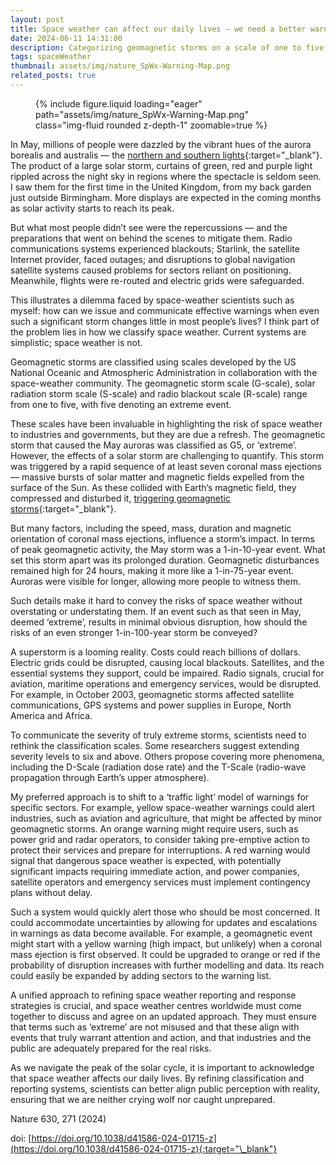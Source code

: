 ```yaml
---
layout: post
title: Space weather can affect our daily lives — we need a better warning system
date: 2024-06-11 14:31:00
description: Categorizing geomagnetic storms on a scale of one to five leaves no room for once-a-century superstorms
tags: spaceWeather
thumbnail: assets/img/nature_SpWx-Warning-Map.png
related_posts: true
---
```


<div class="row mt-3">
    <div class="col-sm mt-3 mt-md-0">
        <figure>
            {% include figure.liquid loading="eager" path="assets/img/nature_SpWx-Warning-Map.png" class="img-fluid rounded z-depth-1" zoomable=true %}
        </figure>
    </div>
</div>

In May, millions of people were dazzled by the vibrant hues of the aurora borealis and australis — the [northern and southern lights](https://www.nature.com/articles/d41586-024-01432-7){:target="\_blank"}. The product of a large solar storm, curtains of green, red and purple light rippled across the night sky in regions where the spectacle is seldom seen. I saw them for the first time in the United Kingdom, from my back garden just outside Birmingham. More displays are expected in the coming months as solar activity starts to reach its peak.

But what most people didn’t see were the repercussions — and the preparations that went on behind the scenes to mitigate them. Radio communications systems experienced blackouts; Starlink, the satellite Internet provider, faced outages; and disruptions to global navigation satellite systems caused problems for sectors reliant on positioning. Meanwhile, flights were re-routed and electric grids were safeguarded.

This illustrates a dilemma faced by space-weather scientists such as myself: how can we issue and communicate effective warnings when even such a significant storm changes little in most people’s lives? I think part of the problem lies in how we classify space weather. Current systems are simplistic; space weather is not.

Geomagnetic storms are classified using scales developed by the US National Oceanic and Atmospheric Administration in collaboration with the space-weather community. The geomagnetic storm scale (G-scale), solar radiation storm scale (S-scale) and radio blackout scale (R-scale) range from one to five, with five denoting an extreme event.

These scales have been invaluable in highlighting the risk of space weather to industries and governments, but they are due a refresh. The geomagnetic storm that caused the May auroras was classified as G5, or ‘extreme’. However, the effects of a solar storm are challenging to quantify. This storm was triggered by a rapid sequence of at least seven coronal mass ejections — massive bursts of solar matter and magnetic fields expelled from the surface of the Sun. As these collided with Earth’s magnetic field, they compressed and disturbed it, [triggering geomagnetic storms](https://www.nature.com/articles/d41586-019-00007-1){:target="\_blank"}.

But many factors, including the speed, mass, duration and magnetic orientation of coronal mass ejections, influence a storm’s impact. In terms of peak geomagnetic activity, the May storm was a 1-in-10-year event. What set this storm apart was its prolonged duration. Geomagnetic disturbances remained high for 24 hours, making it more like a 1-in-75-year event. Auroras were visible for longer, allowing more people to witness them.

Such details make it hard to convey the risks of space weather without overstating or understating them. If an event such as that seen in May, deemed ‘extreme’, results in minimal obvious disruption, how should the risks of an even stronger 1-in-100-year storm be conveyed?

A superstorm is a looming reality. Costs could reach billions of dollars. Electric grids could be disrupted, causing local blackouts. Satellites, and the essential systems they support, could be impaired. Radio signals, crucial for aviation, maritime operations and emergency services, would be disrupted. For example, in October 2003, geomagnetic storms affected satellite communications, GPS systems and power supplies in Europe, North America and Africa.

To communicate the severity of truly extreme storms, scientists need to rethink the classification scales. Some researchers suggest extending severity levels to six and above. Others propose covering more phenomena, including the D-Scale (radiation dose rate) and the T-Scale (radio-wave propagation through Earth’s upper atmosphere).

My preferred approach is to shift to a ‘traffic light’ model of warnings for specific sectors. For example, yellow space-weather warnings could alert industries, such as aviation and agriculture, that might be affected by minor geomagnetic storms. An orange warning might require users, such as power grid and radar operators, to consider taking pre-emptive action to protect their services and prepare for interruptions. A red warning would signal that dangerous space weather is expected, with potentially significant impacts requiring immediate action, and power companies, satellite operators and emergency services must implement contingency plans without delay.

Such a system would quickly alert those who should be most concerned. It could accommodate uncertainties by allowing for updates and escalations in warnings as data become available. For example, a geomagnetic event might start with a yellow warning (high impact, but unlikely) when a coronal mass ejection is first observed. It could be upgraded to orange or red if the probability of disruption increases with further modelling and data. Its reach could easily be expanded by adding sectors to the warning list.

A unified approach to refining space weather reporting and response strategies is crucial, and space weather centres worldwide must come together to discuss and agree on an updated approach. They must ensure that terms such as ‘extreme’ are not misused and that these align with events that truly warrant attention and action, and that industries and the public are adequately prepared for the real risks.

As we navigate the peak of the solar cycle, it is important to acknowledge that space weather affects our daily lives. By refining classification and reporting systems, scientists can better align public perception with reality, ensuring that we are neither crying wolf nor caught unprepared.

Nature 630, 271 (2024)

doi: [https://doi.org/10.1038/d41586-024-01715-z](https://doi.org/10.1038/d41586-024-01715-z){:target="\_blank"}
